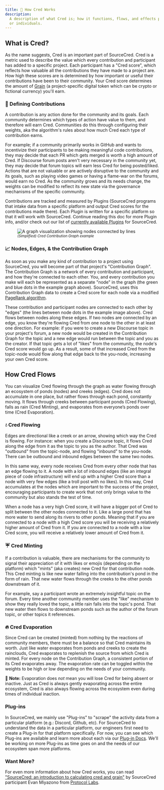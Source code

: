 ```yaml
---
title: 🧮 How Cred Works
description:
  A description of what Cred is; how it functions, flows, and effects projects
  or individuals.
---
```


## What is Cred?

As the name suggests, Cred is an important part of SourceCred. Cred is a metric
used to describe the value which every contribution and participant has added to
a specific project. Each participant has a "Cred score", which reflects how
valuable all the contributions they have made to a project are. How high these
scores are is determined by how important or useful their contributions have
been to their community. Your Cred score determines the amount of
[Grain](/docs/beta/grain) (a project-specific digital token which can be crypto
or fictional currency) you'll earn.

### 🧮 Defining Contributions

A contribution is any action done for the community and its goals. Each
community determines which types of action have value to them, and therefore
will earn Cred. Communities do this through configuring their weights, aka the
algorithm's rules about how much Cred each type of contribution earns.

For example; if a community primarily works in GitHub and wants to incentivize
their participants to be making meaningful code contributions, they may decide
that each PR which gets merged is worth a high amount of Cred. If Discourse
forum posts aren't very necessary in the community yet, they may decide that
forum topics will earn less Cred for being posted/liked. Actions that are not
valuable or are actively disruptive to the community and its goals, such as
playing video games or having a flame-war on the forums, would earn no Cred. As
the community grows and its needs change, the weights can be modified to reflect
its new state via the governance mechanisms of the specific community.

Contributions are tracked and measured by Plugins (SourceCred programs that
intake data from a specific platform and output Cred scores for the
contributions made there). Each Plugin is written for a specific platform so
that it will work with SourceCred. Continue reading this doc for more Plugin
info, and/or check out our list of
[currently available Plugins](/docs/beta/plugins/github) for SourceCred.

<figure>
<img src="https://sourcecred.io/img/visuals/sourcecred-graph-example.png" alt="A graph visualization showing nodes connected by lines" />
<figcaption><small><em>(Simplified) Cred Contribution Graph example</em></small></figcaption>
</figure>

### 📈 Nodes, Edges, & the Contribution Graph

As soon as you make any kind of contribution to a project using SourceCred, you
will become part of that project's "Contribution Graph". The Contribution Graph
is a network of every contribution and participant, and how they're connected to
each other. You, and every contribution you make will each be represented as a
separate "node" in the graph (the green and blue dots in the example graph
above). SourceCred, uses this Contribution Graph data to create a Cred score for
each node via a modified
[PageRank algorithm](http://ilpubs.stanford.edu:8090/422/1/1999-66.pdf).

These contribution and participant nodes are connected to each other by "edges"
(the lines between node dots in the example image above). Cred flows between
nodes along these edges. If two nodes are connected by an edge, you know they're
flowing Cred from one node to the other in at least one direction. For example:
if you were to create a new Discourse topic in your project's forum, a new node
would be created in the Contribution Graph for the topic and a new edge would
run between the topic and you as the creator. If that topic gets a lot of
"likes" from the community, the node's Cred score would go up. As a result, some
of that increased Cred from the topic-node would flow along that edge back to
the you-node, increasing your own Cred score.

## How Cred Flows

You can visualize Cred flowing through the graph as water flowing through an
ecosystem of ponds (nodes) and creeks (edges). Cred does not accumulate in one
place, but rather flows through each pond, constantly moving. It flows through
creeks between participant ponds (Cred Flowing), falls as rain (Cred Minting),
and evaporates from everyone’s ponds over time (Cred Evaporation).

### 💧 Cred Flowing

Edges are directional like a creek or an arrow, showing which way the Cred is
flowing. For instance: when you create a Discourse topic, it flows Cred along
the edge from it as the topic to you as the author. That Cred was "outbound"
from the topic-node, and flowing "inbound" to the you-node. There can be
outbound and inbound edges between the same two nodes.

In this same way, every node receives Cred from every other node that has an
edge flowing to it. A node with a lot of inbound edges (like an integral piece
of code infrastructure) will end up with a higher Cred score than a node with
very few edges (like a troll post with no likes). In this way, Cred accumulates
at the nodes which are important to the success of the project, encouraging
participants to create work that not only brings value to the community but also
stands the test of time.

When a node has a very high Cred score, it will have a bigger pot of Cred to
split between the other nodes connected to it. Like a large pond that has more
water to send along its rivers to other ponds. Meaning that if you are connected
to a node with a high Cred score you will be receiving a relatively higher
amount of Cred from it. If you are connected to a node with a low Cred score,
you will receive a relatively lower amount of Cred from it.

### ☔ Cred Minting

If a contribution is valuable, there are mechanisms for the community to signal
their appreciation of it with likes or emojis (depending on the platform) which
"mints" (aka creates) new Cred for that contribution node. This Cred minting is
like new water falling into the contribution's pond in the form of rain. That
new water flows through the creeks to the other ponds downstream of it.

For example, say a participant wrote an extremely insightful topic on the forum.
Every time another community member uses the "like" mechanism to show they
really loved the topic, a little rain falls into the topic's pond. That new
water then flows to downstream ponds such as the author of the forum topic, or
other topics it references.

### 🔥 Cred Evaporation

Since Cred can be created (minted) from nothing by the reactions of community
members, there must be a balance so that Cred maintains its worth. Just like
water evaporates from ponds and creeks to create the rainclouds, Cred evaporates
to replenish the source from which Cred is minted. For every node on the
Contribution Graph, a consistent portion of its Cred evaporates away. The
evaporation rate can be toggled within the weights to be high or low depending
on the needs of your community.

📝 **Note:** Evaporation does _not_ mean you will lose Cred for being absent or
inactive. Just as Cred is always gently evaporating across the entire ecosystem,
Cred is also always flowing across the ecosystem even during times of individual
inaction.

### Plug-ins

In SourceCred, we mainly use "Plug-ins" to "scrape" the activity data from a
particular platform (e.g.: Discord, Github, etc). For SourceCred to understand
the data in a particular platform, our engineers first need to create a Plug-in
for that platform specifically. For now, you can see which Plug-ins are
available and learn more about each via our
[Plug-in Docs](/docs/beta/plugins/github). We'll be working on more Plug-ins as
time goes on and the needs of our ecosystem span more platforms.

### Want More?

For even more information about how Cred works, you can read
[](https://research.protocol.ai/blog/2020/sourcecred-an-introduction-to-calculating-cred-and-grain/)["SourceCred: an introduction to calculating cred and grain"](https://research.protocol.ai/blog/2020/sourcecred-an-introduction-to-calculating-cred-and-grain/)
by SourceCred participant Evan Miyazono from
[Protocol Labs](https://research.protocol.ai/).
